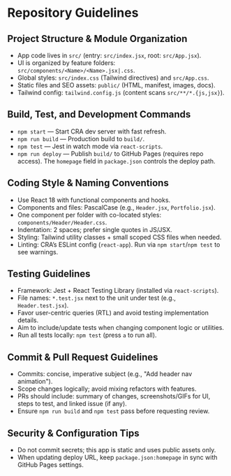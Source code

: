 # Repository Guidelines

## Project Structure & Module Organization
- App code lives in `src/` (entry: `src/index.jsx`, root: `src/App.jsx`).
- UI is organized by feature folders: `src/components/<Name>/<Name>.jsx|.css`.
- Global styles: `src/index.css` (Tailwind directives) and `src/App.css`.
- Static files and SEO assets: `public/` (HTML, manifest, images, docs).
- Tailwind config: `tailwind.config.js` (content scans `src/**/*.{js,jsx}`).

## Build, Test, and Development Commands
- `npm start` — Start CRA dev server with fast refresh.
- `npm run build` — Production build to `build/`.
- `npm test` — Jest in watch mode via `react-scripts`.
- `npm run deploy` — Publish `build/` to GitHub Pages (requires repo access). The `homepage` field in `package.json` controls the deploy path.

## Coding Style & Naming Conventions
- Use React 18 with functional components and hooks.
- Components and files: PascalCase (e.g., `Header.jsx`, `Portfolio.jsx`).
- One component per folder with co-located styles: `components/Header/Header.css`.
- Indentation: 2 spaces; prefer single quotes in JS/JSX.
- Styling: Tailwind utility classes + small scoped CSS files when needed.
- Linting: CRA’s ESLint config (`react-app`). Run via `npm start`/`npm test` to see warnings.

## Testing Guidelines
- Framework: Jest + React Testing Library (installed via `react-scripts`).
- File names: `*.test.jsx` next to the unit under test (e.g., `Header.test.jsx`).
- Favor user-centric queries (RTL) and avoid testing implementation details.
- Aim to include/update tests when changing component logic or utilities.
- Run all tests locally: `npm test` (press `a` to run all).

## Commit & Pull Request Guidelines
- Commits: concise, imperative subject (e.g., "Add header nav animation").
- Scope changes logically; avoid mixing refactors with features.
- PRs should include: summary of changes, screenshots/GIFs for UI, steps to test, and linked issue (if any).
- Ensure `npm run build` and `npm test` pass before requesting review.

## Security & Configuration Tips
- Do not commit secrets; this app is static and uses public assets only.
- When updating deploy URL, keep `package.json:homepage` in sync with GitHub Pages settings.
